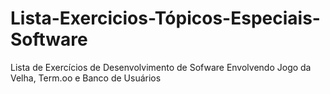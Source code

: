 # Lista-Exercicios-Tópicos-Especiais-Software
Lista de Exercícios de Desenvolvimento de Sofware Envolvendo Jogo da Velha, Term.oo e Banco de Usuários
